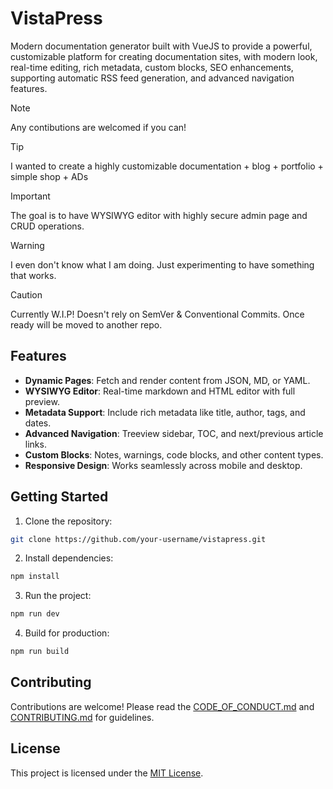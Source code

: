 # VistaPress
Modern documentation generator built with VueJS to provide a powerful, customizable platform for creating documentation sites, with modern look, real-time editing, rich metadata, custom blocks, SEO enhancements, supporting automatic RSS feed generation, and advanced navigation features.

> [!NOTE]
> Any contibutions are welcomed if you can!

> [!TIP]
> I wanted to create a highly customizable documentation + blog + portfolio + simple shop + ADs

> [!IMPORTANT]
> The goal is to have WYSIWYG editor with highly secure admin page and CRUD operations.

> [!WARNING]
> I even don't know what I am doing. Just experimenting to have something that works.

> [!CAUTION]
> Currently W.I.P! Doesn't rely on SemVer & Conventional Commits. Once ready will be moved to another repo.

## Features
- **Dynamic Pages**: Fetch and render content from JSON, MD, or YAML.
- **WYSIWYG Editor**: Real-time markdown and HTML editor with full preview.
- **Metadata Support**: Include rich metadata like title, author, tags, and dates.
- **Advanced Navigation**: Treeview sidebar, TOC, and next/previous article links.
- **Custom Blocks**: Notes, warnings, code blocks, and other content types.
- **Responsive Design**: Works seamlessly across mobile and desktop.

## Getting Started

1. Clone the repository:
```bash
git clone https://github.com/your-username/vistapress.git
```

2. Install dependencies:
```bash
npm install
```

3. Run the project:
```bash
npm run dev
```

4. Build for production:
```bash
npm run build
```

## Contributing

Contributions are welcome! Please read the [CODE_OF_CONDUCT.md](CODE_OF_CONDUCT.md) and [CONTRIBUTING.md](CONTRIBUTING.md) for guidelines.

## License
This project is licensed under the [MIT License](LICENSE.md).
